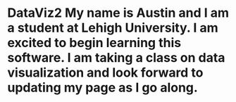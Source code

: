 # DataViz2 My name is Austin and I am a student at Lehigh University. I am excited to begin learning this software. I am taking a class on data visualization and look forward to updating my page as I go along. 
